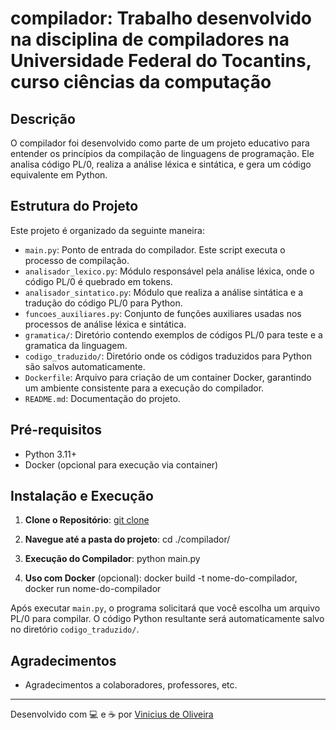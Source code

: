 # compilador:  Trabalho desenvolvido na disciplina de compiladores na Universidade Federal do Tocantins, curso ciências da computação 

## Descrição

O compilador foi desenvolvido como parte de um projeto educativo para entender os princípios da compilação de linguagens de programação. Ele analisa código PL/0, realiza a análise léxica e sintática, e gera um código equivalente em Python.

## Estrutura do Projeto

Este projeto é organizado da seguinte maneira:

- `main.py`: Ponto de entrada do compilador. Este script executa o processo de compilação.
- `analisador_lexico.py`: Módulo responsável pela análise léxica, onde o código PL/0 é quebrado em tokens.
- `analisador_sintatico.py`: Módulo que realiza a análise sintática e a tradução do código PL/0 para Python.
- `funcoes_auxiliares.py`: Conjunto de funções auxiliares usadas nos processos de análise léxica e sintática.
- `gramatica/`: Diretório contendo exemplos de códigos PL/0 para teste e a gramatica da linguagem.
- `codigo_traduzido/`: Diretório onde os códigos traduzidos para Python são salvos automaticamente.
- `Dockerfile`: Arquivo para criação de um container Docker, garantindo um ambiente consistente para a execução do compilador.
- `README.md`: Documentação do projeto.

## Pré-requisitos

- Python 3.11+
- Docker (opcional para execução via container)

## Instalação e Execução

1. **Clone o Repositório**: [git clone](https://github.com/vinnieoh/compilador.git)


2. **Navegue até a pasta do projeto**: cd ./compilador/


3. **Execução do Compilador**: python main.py


4. **Uso com Docker** (opcional):
docker build -t nome-do-compilador,
docker run nome-do-compilador


Após executar `main.py`, o programa solicitará que você escolha um arquivo PL/0 para compilar. O código Python resultante será automaticamente salvo no diretório `codigo_traduzido/`.

## Agradecimentos

- Agradecimentos a colaboradores, professores, etc.

---

Desenvolvido com 💻 e ☕ por [Vinicius de Oliveira](https://github.com/vinnieoh)
